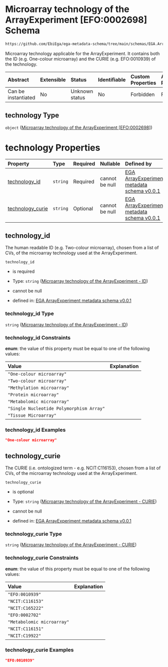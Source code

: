 # Microarray technology of the ArrayExperiment \[EFO:0002698] Schema

```txt
https://github.com/EbiEga/ega-metadata-schema/tree/main/schemas/EGA.ArrayExperiment.json#/properties/technology
```

Microarray technology applicable for the ArrayExperiment. It contains both the ID  (e.g. One-colour microarray) and the CURIE  (e.g. EFO:0010939) of the technology.

| Abstract            | Extensible | Status         | Identifiable | Custom Properties | Additional Properties | Access Restrictions | Defined In                                                                          |
| :------------------ | :--------- | :------------- | :----------- | :---------------- | :-------------------- | :------------------ | :---------------------------------------------------------------------------------- |
| Can be instantiated | No         | Unknown status | No           | Forbidden         | Forbidden             | none                | [EGA.ArrayExperiment.json*](../out/EGA.ArrayExperiment.json "open original schema") |

## technology Type

`object` ([Microarray technology of the ArrayExperiment \[EFO:0002698\]](ega-1-properties-microarray-technology-of-the-arrayexperiment-efo0002698.md))

# technology Properties

| Property                              | Type     | Required | Nullable       | Defined by                                                                                                                                                                                                                                                                                                                              |
| :------------------------------------ | :------- | :------- | :------------- | :-------------------------------------------------------------------------------------------------------------------------------------------------------------------------------------------------------------------------------------------------------------------------------------------------------------------------------------- |
| [technology_id](#technology_id)       | `string` | Required | cannot be null | [EGA ArrayExperiment metadata schema v0.0.1](ega-1-properties-microarray-technology-of-the-arrayexperiment-efo0002698-properties-microarray-technology-of-the-arrayexperiment---id.md "https://github.com/EbiEga/ega-metadata-schema/tree/main/schemas/EGA.ArrayExperiment.json#/properties/technology/properties/technology_id")       |
| [technology_curie](#technology_curie) | `string` | Optional | cannot be null | [EGA ArrayExperiment metadata schema v0.0.1](ega-1-properties-microarray-technology-of-the-arrayexperiment-efo0002698-properties-microarray-technology-of-the-arrayexperiment---curie.md "https://github.com/EbiEga/ega-metadata-schema/tree/main/schemas/EGA.ArrayExperiment.json#/properties/technology/properties/technology_curie") |

## technology_id

The human readable ID (e.g. Two-colour microarray), chosen from a list of CVs, of the microarray technology used at the ArrayExperiment.

`technology_id`

*   is required

*   Type: `string` ([Microarray technology of the ArrayExperiment - ID](ega-1-properties-microarray-technology-of-the-arrayexperiment-efo0002698-properties-microarray-technology-of-the-arrayexperiment---id.md))

*   cannot be null

*   defined in: [EGA ArrayExperiment metadata schema v0.0.1](ega-1-properties-microarray-technology-of-the-arrayexperiment-efo0002698-properties-microarray-technology-of-the-arrayexperiment---id.md "https://github.com/EbiEga/ega-metadata-schema/tree/main/schemas/EGA.ArrayExperiment.json#/properties/technology/properties/technology_id")

### technology_id Type

`string` ([Microarray technology of the ArrayExperiment - ID](ega-1-properties-microarray-technology-of-the-arrayexperiment-efo0002698-properties-microarray-technology-of-the-arrayexperiment---id.md))

### technology_id Constraints

**enum**: the value of this property must be equal to one of the following values:

| Value                                    | Explanation |
| :--------------------------------------- | :---------- |
| `"One-colour microarray"`                |             |
| `"Two-colour microarray"`                |             |
| `"Methylation microarray"`               |             |
| `"Protein microarray"`                   |             |
| `"Metabolomic microarray"`               |             |
| `"Single Nucleotide Polymorphism Array"` |             |
| `"Tissue Microarray"`                    |             |

### technology_id Examples

```json
"One-colour microarray"
```

## technology_curie

The CURIE (i.e. ontologized term - e.g. NCIT:C116153), chosen from a list of CVs, of the microarray technology used at the ArrayExperiment.

`technology_curie`

*   is optional

*   Type: `string` ([Microarray technology of the ArrayExperiment - CURIE](ega-1-properties-microarray-technology-of-the-arrayexperiment-efo0002698-properties-microarray-technology-of-the-arrayexperiment---curie.md))

*   cannot be null

*   defined in: [EGA ArrayExperiment metadata schema v0.0.1](ega-1-properties-microarray-technology-of-the-arrayexperiment-efo0002698-properties-microarray-technology-of-the-arrayexperiment---curie.md "https://github.com/EbiEga/ega-metadata-schema/tree/main/schemas/EGA.ArrayExperiment.json#/properties/technology/properties/technology_curie")

### technology_curie Type

`string` ([Microarray technology of the ArrayExperiment - CURIE](ega-1-properties-microarray-technology-of-the-arrayexperiment-efo0002698-properties-microarray-technology-of-the-arrayexperiment---curie.md))

### technology_curie Constraints

**enum**: the value of this property must be equal to one of the following values:

| Value                      | Explanation |
| :------------------------- | :---------- |
| `"EFO:0010939"`            |             |
| `"NCIT:C116153"`           |             |
| `"NCIT:C165222"`           |             |
| `"EFO:0002702"`            |             |
| `"Metabolomic microarray"` |             |
| `"NCIT:C116151"`           |             |
| `"NCIT:C19922"`            |             |

### technology_curie Examples

```json
"EFO:0010939"
```
